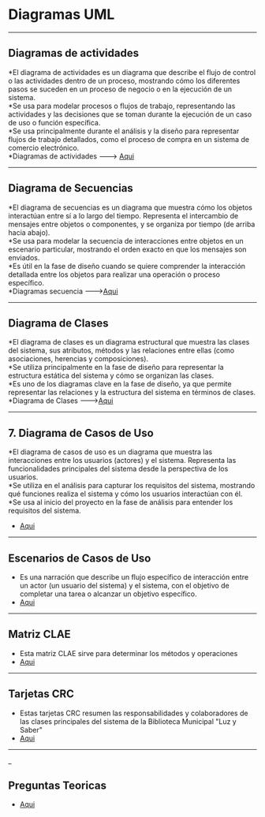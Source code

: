 # Diagramas UML
__________________________________________________________________________________________
## Diagramas de actividades
*El diagrama de actividades es un diagrama  que describe el flujo de control o las actividades dentro de un proceso, mostrando cómo los diferentes pasos se suceden en un proceso de negocio o en la ejecución de un sistema.  
*Se usa para modelar procesos o flujos de trabajo, representando las actividades y las decisiones que se toman durante la ejecución de un caso de uso o función específica.   
*Se usa principalmente durante el análisis y la diseño para representar flujos de trabajo detallados, como el proceso de compra en un sistema de comercio electrónico.   
*Diagramas de actividades  ---> [Aqui](https://docs.google.com/presentation/d/1i_uKVIqJN0TnCQ1aR7jVnM60ItPXd8-3ih1lAw8xRZ8/edit#slide=id.p)  
__________________________________________________________________________________________
## Diagrama de Secuencias
*El diagrama de secuencias es un diagrama  que muestra cómo los objetos interactúan entre sí a lo largo del tiempo. Representa el intercambio de mensajes entre objetos o componentes, y se organiza por tiempo (de arriba hacia abajo).   
*Se usa para modelar la secuencia de interacciones entre objetos en un escenario particular, mostrando el orden exacto en que los mensajes son enviados.      
*Es útil en la fase de diseño cuando se quiere comprender la interacción detallada entre los objetos para realizar una operación o proceso específico.   
*Diagramas secuencia  --->[Aqui](https://docs.google.com/document/d/1XxTVw_RGB7xmXsWb7b6ZQNCbKIO5DcObN38RhyjaOo8/edit?usp=sharing)  
__________________________________________________________________________________________
## Diagrama de Clases   
*El diagrama de clases es un diagrama estructural que muestra las clases del sistema, sus atributos, métodos y las relaciones entre ellas (como asociaciones, herencias y composiciones).  
*Se utiliza principalmente en la fase de diseño para representar la estructura estática del sistema y cómo se organizan las clases.   
*Es uno de los diagramas clave en la fase de diseño, ya que permite representar las relaciones y la estructura del sistema en términos de clases.    
*Diagrama de Clases  --->[Aqui](https://docs.google.com/presentation/d/1hRUJWvK62TNMjvtD5F0mrpfBQo8xms379FoKEji9zoo/edit#slide=id.p)  
__________________________________________________________________________________________

## 7. Diagrama de Casos de Uso
*El diagrama de casos de uso es un diagrama  que muestra las interacciones entre los usuarios (actores) y el sistema. Representa las funcionalidades principales del sistema desde la perspectiva de los usuarios.   
*Se utiliza en el análisis para capturar los requisitos del sistema, mostrando qué funciones realiza el sistema y cómo los usuarios interactúan con él.   
*Se usa al inicio del proyecto en la fase de análisis para entender los requisitos del sistema.   
 
* [Aqui](https://docs.google.com/presentation/d/14m3YRAAMCLfZwr2F_foWqe6eG-wjz8tyPMlMAubBNbc/edit#slide=id.g20df80748c8_0_0)
 ____________________________________________________________________________________________
## Escenarios de Casos de Uso
* Es una narración que describe un flujo específico de interacción entre un actor (un usuario del sistema) y el sistema, con el objetivo de completar una tarea o alcanzar un objetivo específico.  
*  [Aqui](https://docs.google.com/spreadsheets/d/1DsOFDdp2decXhO5Q-h-X5VQFj5rcK7yxf1D3R6Nu6v4/edit#gid=549554537)
____________________________________________________________________________________________  
## Matriz CLAE
* Esta matriz CLAE sirve para determinar los métodos y operaciones
*  [Aqui](https://docs.google.com/spreadsheets/d/1wAI_8oAL7P7DYLKixcjc1FFFu3q6vCk1r_FlEkbEf-0/edit?usp=sharing)

___________________________________________________________________________________________
## Tarjetas CRC  
* Estas tarjetas CRC resumen las responsabilidades y colaboradores de las clases principales del sistema de la Biblioteca Municipal "Luz y Saber"   
* [Aqui](https://docs.google.com/presentation/d/1jCiKkZnsjfZlzVZz31d36C87lstlnUpBusQ_S_YL_1g/edit#slide=id.p)
__________________________________________________________________________________________

  _
## Preguntas Teoricas   
*  [Aqui](https://docs.google.com/document/d/1b93LjzYtDYi5zkoxJJsejq_0XEvYVHVMUQCqGmzGLmY/edit?usp=sharing)


